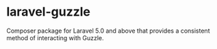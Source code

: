 # laravel-guzzle
Composer package for Laravel 5.0 and above that provides a consistent method of interacting with Guzzle.
